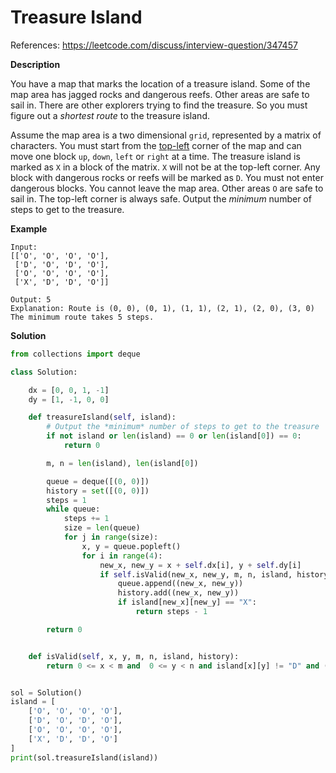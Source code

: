 # Treasure Island

References: https://leetcode.com/discuss/interview-question/347457

**Description**

You have a map that marks the location of a treasure island. Some of the map area has jagged rocks and dangerous reefs. Other areas are safe to sail in. There are other explorers trying to find the treasure. So you must figure out a *shortest route* to the treasure island.

Assume the map area is a two dimensional `grid`, represented by a matrix of characters. You must start from the <u>top-left</u> corner of the map and can move one block `up`, `down`, `left` or `right` at a time. The treasure island is marked as `X` in a block of the matrix. `X` will not be at the top-left corner. Any block with dangerous rocks or reefs will be marked as `D`. You must not enter dangerous blocks. You cannot leave the map area. Other areas `O` are safe to sail in. The top-left corner is always safe. Output the *minimum* number of steps to get to the treasure.


**Example**

```
Input:
[['O', 'O', 'O', 'O'],
 ['D', 'O', 'D', 'O'],
 ['O', 'O', 'O', 'O'],
 ['X', 'D', 'D', 'O']]

Output: 5
Explanation: Route is (0, 0), (0, 1), (1, 1), (2, 1), (2, 0), (3, 0) The minimum route takes 5 steps.
```

**Solution**

```python
from collections import deque

class Solution:

    dx = [0, 0, 1, -1]
    dy = [1, -1, 0, 0]

    def treasureIsland(self, island):
        # Output the *minimum* number of steps to get to the treasure
        if not island or len(island) == 0 or len(island[0]) == 0:
            return 0

        m, n = len(island), len(island[0])

        queue = deque([(0, 0)])
        history = set([(0, 0)])
        steps = 1
        while queue:
            steps += 1
            size = len(queue)
            for j in range(size):
                x, y = queue.popleft()
                for i in range(4):
                    new_x, new_y = x + self.dx[i], y + self.dy[i]
                    if self.isValid(new_x, new_y, m, n, island, history):
                        queue.append((new_x, new_y))
                        history.add((new_x, new_y))
                        if island[new_x][new_y] == "X":
                            return steps - 1

        return 0


    def isValid(self, x, y, m, n, island, history):
        return 0 <= x < m and  0 <= y < n and island[x][y] != "D" and (x, y) not in history


sol = Solution()
island = [
    ['O', 'O', 'O', 'O'],
    ['D', 'O', 'D', 'O'],
    ['O', 'O', 'O', 'O'],
    ['X', 'D', 'D', 'O']
]
print(sol.treasureIsland(island))
```